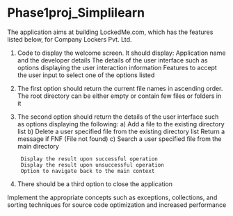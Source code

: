 # Phase1proj_Simplilearn
The application aims at building LockedMe.com, which has the features listed below, for Company Lockers Pvt. Ltd.

1. Code to display the welcome screen. It should display: 
		Application name and the developer details 
		The details of the user interface such as options displaying the user interaction information 
		Features to accept the user input to select one of the options listed 

2. The first option should return the current file names in ascending order. The root directory can be either empty or contain few files or folders in it

3. The second option should return the details of the user interface such as options displaying the following:
		a) Add a file to the existing directory list
		b) Delete a user specified file from the existing directory list
			 Return a message if FNF (File not found)
		c) Search a user specified file from the main directory
			
	    Display the result upon successful operation
	    Display the result upon unsuccessful operation
	    Option to navigate back to the main context

4. There should be a third option to close the application

Implement the appropriate concepts such as exceptions, collections, and sorting techniques for source code optimization and increased performance 
